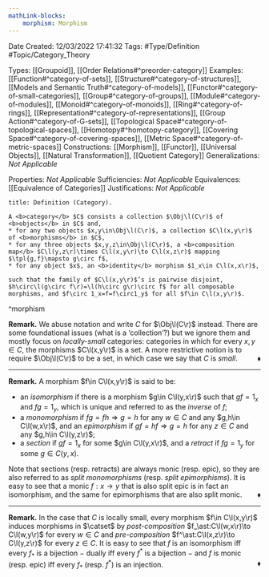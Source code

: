 ```yaml
---
mathLink-blocks:
    morphism: Morphism
---
```


<div class="topSpace"></div>

Date Created: 12/03/2022 17:41:32
Tags: #Type/Definition #Topic/Category_Theory

Types: [[Groupoid]], [[Order Relations#^preorder-category]]
Examples: [[Function#^category-of-sets]], [[Structure#^category-of-structures]], [[Models and Semantic Truth#^category-of-models]], [[Functor#^category-of-small-categories]], [[Group#^category-of-groups]], [[Module#^category-of-modules]], [[Monoid#^category-of-monoids]], [[Ring#^category-of-rings]], [[Representation#^category-of-representations]], [[Group Action#^category-of-G-sets]], [[Topological Space#^category-of-topological-spaces]], [[Homotopy#^homotopy-category]], [[Covering Space#^category-of-covering-spaces]], [[Metric Space#^category-of-metric-spaces]]
Constructions: [[Morphism]], [[Functor]], [[Universal Objects]], [[Natural Transformation]], [[Quotient Category]]
Generalizations: <i>Not Applicable</i>

Properties: <i>Not Applicable</i>
Sufficiencies: <i>Not Applicable</i>
Equivalences: [[Equivalence of Categories]]
Justifications: <i>Not Applicable</i>

``` ad-Definition
title: Definition (Category).

A <b>category</b> $C$ consists a collection $\Obj\l(C\r)$ of <b>objects</b> in $C$ and, 
* for any two objects $x,y\in\Obj\l(C\r)$, a collection $C\l(x,y\r)$ of <b>morphisms</b> in $C$,
* for any three objects $x,y,z\in\Obj\l(C\r)$, a <b>composition map</b> $C\l(y,z\r)\times C\l(x,y\r)\to C\l(x,z\r)$ mapping $\tpl{g,f}\mapsto g\circ f$,
* for any object $x$, an <b>identity</b> morphism $1_x\in C\l(x,x\r)$,

such that the family of $C\l(x,y\r)$’s is pairwise disjoint, $h\circ\l(g\circ f\r)=\l(h\circ g\r)\circ f$ for all composable morphisms, and $f\circ 1_x=f=f\circ1_y$ for all $f\in C\l(x,y\r)$.

```
^morphism

<b>Remark.</b> We abuse notation and write $C$ for $\Obj\l(C\r)$ instead. There are some foundational issues (what is a ‘collection’?) but we ignore them and mostly focus on <i>locally-small</i> categories: categories in which for every $x,y\in C$, the morphisms $C\l(x,y\r)$ is a set. A more restrictive notion is to require $\Obj\l(C\r)$ to be a set, in which case we say that $C$ is <i>small</i>.<span style="float:right;">$\blacklozenge$</span>

---

<b>Remark.</b> A morphism $f\in C\l(x,y\r)$ is said to be:
* an <i>isomorphism</i> if there is a morphism $g\in C\l(y,x\r)$ such that $gf=1_x$ and $fg=1_y$, which is unique and referred to as the <i>inverse</i> of $f$;
* a <i>monomorphism</i> if $fg=fh\Rightarrow g=h$ for any $w\in C$ and any $g,h\in C\l(w,x\r)$, and an <i>epimorphism</i> if $gf=hf\Rightarrow g=h$ for any $z\in C$ and any $g,h\in C\l(y,z\r)$;
* a <i>section</i> if $gf=1_x$ for some $g\in C\l(y,x\r)$, and a <i>retract</i> if $fg=1_y$ for some $g\in C(y,x)$.

Note that sections (resp. retracts) are always monic (resp. epic), so they are also referred to as <i>split monomorphisms</i> (resp. <i>split epimorphisms</i>). It is easy to see that a monic $f:x\to y$ that is also split epic is in fact an isomorphism, and the same for epimorphisms that are also split monic.<span style="float:right;">$\blacklozenge$</span>

---

<b>Remark.</b> In the case that $C$ is locally small, every morphism $f\in C\l(x,y\r)$ induces morphisms in $\catset$ by <i>post-composition</i> $f_\ast:C\l(w,x\r)\to C\l(w,y\r)$ for every $w\in C$ and <i>pre-composition</i> $f^\ast:C\l(x,z\r)\to C\l(y,z\r)$ for every $z\in C$. It is easy to see that $f$ is an isomorphism iff every $f_\ast$ is a bijection $-$ dually iff every $f^\ast$ is a bijection $-$ and $f$ is monic (resp. epic) iff every $f_\ast$ (resp. $f^\ast$) is an injection.<span style="float:right;">$\blacklozenge$</span>
